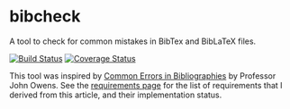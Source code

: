 # bibcheck

A tool to check for common mistakes in BibTex and BibLaTeX files.

[![Build Status](https://travis-ci.com/brobeson/bibcheck.svg?branch=initial_work)](https://travis-ci.com/brobeson/bibcheck)
[![Coverage Status](https://coveralls.io/repos/github/brobeson/bibcheck/badge.svg?branch=initial_work)](https://coveralls.io/github/brobeson/bibcheck?branch=initial_work)

This tool was inspired by [Common Errors in
Bibliographies](https://www.ece.ucdavis.edu/~jowens/biberrors.html) by Professor
John Owens. See the [requirements page](documentation/requirements.md) for the
list of requirements that I derived from this article, and their implementation
status.
